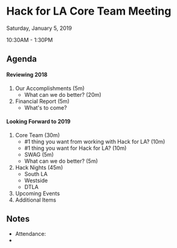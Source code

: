 # Hack for LA Core Team Meeting 
Saturday, January 5, 2019

10:30AM - 1:30PM

## Agenda
#### Reviewing 2018
1. Our Accomplishments (5m)
    * What can we do better? (20m)
1. Financial Report (5m)
    * What's to come?

#### Looking Forward to 2019
1. Core Team (30m)
    * #1 thing you want from working with Hack for LA? (10m)
    * #1 thing you want for Hack for LA? (10m)
    * SWAG (5m)
    * What can we do better? (5m)
1. Hack Nights (45m)
    * South LA
    * Westside
    * DTLA
1. Upcoming Events
1. Additional Items
  
## Notes
* Attendance: 
* 
